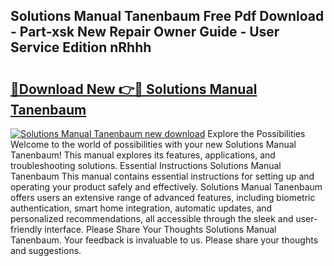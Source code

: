 ## Solutions Manual Tanenbaum Free Pdf Download - Part-xsk New Repair Owner Guide - User Service Edition nRhhh

# <h2><a href="http://bc49274.oget.top/?id=Solutions+Manual+Tanenbaum">🔗Download New 👉🔴 Solutions Manual Tanenbaum</a></h2>

[![Solutions Manual Tanenbaum new download](https://i.imgur.com/5g1atiW.png)](http://bc49274.oget.top/?id=Solutions+Manual+Tanenbaum)
Explore the Possibilities Welcome to the world of possibilities with your new Solutions Manual Tanenbaum! This manual explores its features, applications, and troubleshooting solutions. Essential Instructions Solutions Manual Tanenbaum This manual contains essential instructions for setting up and operating your product safely and effectively. Solutions Manual Tanenbaum offers users an extensive range of advanced features, including biometric authentication, smart home integration, automatic updates, and personalized recommendations, all accessible through the sleek and user-friendly interface. Please Share Your Thoughts Solutions Manual Tanenbaum. Your feedback is invaluable to us. Please share your thoughts and suggestions.
